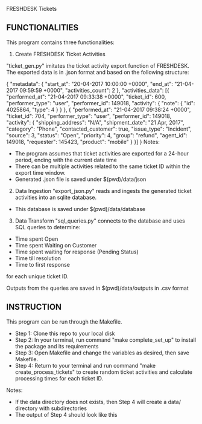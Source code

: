 FRESHDESK Tickets

## FUNCTIONALITIES
This program contains three functionalities:

1. Create FRESHDESK Ticket Activities

"ticket_gen.py" imitates the ticket activity export function of FRESHDESK. The exported data is in .json format and based on the following structure:

{
    "metadata": {
        "start_at": "20-04-2017 10:00:00 +0000",
        "end_at": "21-04-2017 09:59:59 +0000",
        "activities_count": 2
    },
    "activities_data": [{
        "performed_at": "21-04-2017 09:33:38 +0000",
        "ticket_id": 600,
        "performer_type": "user",
        "performer_id": 149018,
        "activity": {
            "note": {
                "id": 4025864,
                "type": 4
            }
        }
    }, {
        "performed_at": "21-04-2017 09:38:24 +0000",
        "ticket_id": 704,
        "performer_type": "user",
        "performer_id": 149018,
        "activity": {
            "shipping_address": "N/A",
            "shipment_date": "21 Apr, 2017",
            "category": "Phone",
            "contacted_customer": true,
            "issue_type": "Incident",
            "source": 3,
            "status": "Open",
            "priority": 4,
            "group": "refund",
            "agent_id": 149018,
            "requester": 145423,
            "product": "mobile"
        }
    }]
}
Notes:
- The program assumes that ticket activities are exported for a 24-hour period, ending with the current date time
- There can be multiple activities related to the same ticket ID within the export time window.
- Generated .json file is saved under $(pwd)/data/json

2. Data Ingestion
"export_json.py" reads and ingests the generated ticket activities into an sqlite database.
- This database is saved under $(pwd)/data/database

3. Data Transform
"sql_queries.py" connects to the database and uses SQL queries to determine:
- Time spent Open
- Time spent Waiting on Customer
- Time spent waiting for response (Pending Status)
- Time till resolution
- Time to first response

for each unique ticket ID.

Outputs from the queries are saved in $(pwd)/data/outputs in .csv format

## INSTRUCTION

This program can be run through the Makefile.
- Step 1: Clone this repo to your local disk
- Step 2: In your terminal, run command "make complete_set_up" to install the package and its requirements
- Step 3: Open Makefile and change the variables as desired, then save Makefile.
- Step 4: Return to your terminal and run command "make create_process_tickets" to create random ticket activities and calculate processing times for each ticket ID.

Notes:
- If the data directory does not exists, then Step 4 will create a data/ directory with subdirectories
- The output of Step 4 should look like this

